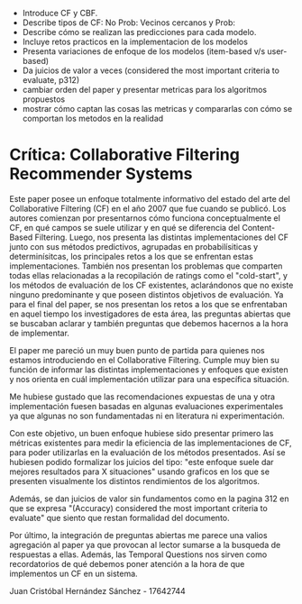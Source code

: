 - Introduce CF y CBF.
- Describe tipos de CF: No Prob: Vecinos cercanos y Prob: 
- Describe cómo se realizan las predicciones para cada modelo.
- Incluye retos practicos en la implementacion de los modelos
- Presenta variaciones de enfoque de los modelos (item-based v/s user-based)
- Da juicios de valor a veces (considered the most important criteria to evaluate, p312)
- cambiar orden del paper y presentar metricas para los algoritmos propuestos
- mostrar cómo captan las cosas las metricas y compararlas con cómo se comportan los metodos en la realidad 

# Crítica: Collaborative Filtering Recommender Systems 

Este paper posee un enfoque totalmente informativo del estado del arte del Collaborative Filtering (CF) en el año 2007 que fue cuando se publicó. Los autores comienzan por presentarnos cómo funciona conceptualmente el CF, en qué campos se suele utilizar y en qué se diferencia del Content-Based Filtering. Luego, nos presenta las distintas implementaciones del CF junto con sus métodos predictivos, agrupadas en probabilísiticas y determinísitcas, los principales retos a los que se enfrentan estas implementaciones. También nos presentan los problemas que comparten todas ellas relacionadas a la recopilación de ratings como el "cold-start", y los métodos de evaluación de los CF existentes, aclarándonos que no existe ninguno predominante y que poseen distintos objetivos de evaluación. Ya para el final del paper, se nos presentan los retos a los que se enfrentaban en aquel tiempo los investigadores de esta área, las preguntas abiertas que se buscaban aclarar y también preguntas que debemos hacernos a la hora de implementar.

El paper me pareció un muy buen punto de partida para quienes nos estamos introduciendo en el Collaborative Filtering. Cumple muy bien su función de informar las distintas implementaciones y enfoques que existen y nos orienta en cuál implementación utilizar para una específica situación. 

Me hubiese gustado que las recomendaciones expuestas de una y otra implementación fuesen basadas en algunas evaluaciones experimentales ya que algunas no son fundamentadas ni en literatura ni experimentación.

Con este objetivo, un buen enfoque hubiese sido presentar primero las métricas existentes para medir la eficiencia de las implementaciones de CF, para poder utilizarlas en la evaluación de los métodos presentados. Así se hubiesen podido formalizar los juicios del tipo: "este enfoque suele dar mejores resultados para X situaciones" usando graficos en los que se presenten visualmente los distintos rendimientos de los algoritmos.

Además, se dan juicios de valor sin fundamentos como en la pagina 312 en que se expresa "(Accuracy) considered the most important criteria to evaluate" que siento que restan formalidad del documento.

Por último, la integración de preguntas abiertas me parece una valios agregación al paper ya que provocan al lector sumarse a la busqueda de respuestas a ellas. Además, las Temporal Questions nos sirven como recordatorios de qué debemos poner atención a la hora de que implementos un CF en un sistema.

Juan Cristóbal Hernández Sánchez - 17642744